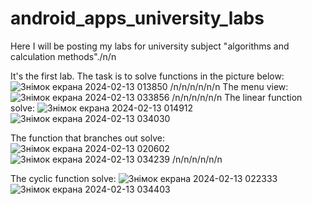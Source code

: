 # android_apps_university_labs

Here I will be posting my labs for university subject "algorithms and calculation methods"./n/n


It's the first lab. The task is to solve functions in the picture below:
![Знімок екрана 2024-02-13 013850](https://github.com/romchhh/android_apps_university_labs/assets/123520267/a2315198-e9bd-45ba-ac06-75b067f79c60) /n/n/n/n/n/n
The menu view:
![Знімок екрана 2024-02-13 033856](https://github.com/romchhh/android_apps_university_labs/assets/123520267/62a14269-f79a-4574-baac-504f6d44e2bf) /n/n/n/n/n/n
The linear function solve:
![Знімок екрана 2024-02-13 014912](https://github.com/romchhh/android_apps_university_labs/assets/123520267/268f079b-69a6-4f3d-ad13-35e1f4613e3c)
![Знімок екрана 2024-02-13 034030](https://github.com/romchhh/android_apps_university_labs/assets/123520267/dec45ba7-afa3-476f-ab36-8cb755daf8a5)

The function that branches out solve:
![Знімок екрана 2024-02-13 020602](https://github.com/romchhh/android_apps_university_labs/assets/123520267/0b5a5a6a-0707-4d2c-b42b-9f5157a095af)
![Знімок екрана 2024-02-13 034239](https://github.com/romchhh/android_apps_university_labs/assets/123520267/dfe628ed-2682-4b09-989f-4a8ca03f930c) /n/n/n/n/n/n

The cyclic function solve:
![Знімок екрана 2024-02-13 022333](https://github.com/romchhh/android_apps_university_labs/assets/123520267/0ee3e3c7-267f-42de-9db7-ecd8671f7982)
![Знімок екрана 2024-02-13 034403](https://github.com/romchhh/android_apps_university_labs/assets/123520267/8c03f516-cd44-4b4e-93bb-e438b27eca5c)





